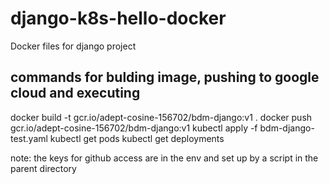 # django-k8s-hello-docker

Docker files for django project

## commands for bulding image, pushing to google cloud and executing
docker build -t gcr.io/adept-cosine-156702/bdm-django:v1 .
docker push gcr.io/adept-cosine-156702/bdm-django:v1
kubectl apply -f  bdm-django-test.yaml
kubectl get pods
kubectl get deployments


note: the keys for github access are in the env and set up by a script in the parent directory
